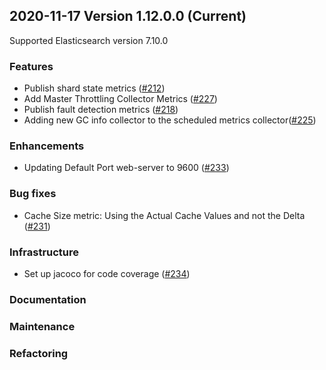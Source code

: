 ## 2020-11-17 Version 1.12.0.0 (Current)

Supported Elasticsearch version 7.10.0

### Features
* Publish shard state metrics ([#212](https://github.com/opendistro-for-elasticsearch/performance-analyzer/pull/212))
* Add Master Throttling Collector Metrics ([#227](https://github.com/opendistro-for-elasticsearch/performance-analyzer/pull/227))
* Publish fault detection metrics ([#218](https://github.com/opendistro-for-elasticsearch/performance-analyzer/pull/218))
* Adding new GC info collector to the scheduled metrics collector([#225](https://github.com/opendistro-for-elasticsearch/performance-analyzer/pull/225))

### Enhancements
* Updating Default Port web-server to 9600 ([#233](https://github.com/opendistro-for-elasticsearch/performance-analyzer/pull/233))

### Bug fixes
* Cache Size metric: Using the Actual Cache Values and not the Delta ([#231](https://github.com/opendistro-for-elasticsearch/performance-analyzer/pull/231))

### Infrastructure
* Set up jacoco for code coverage ([#234](https://github.com/opendistro-for-elasticsearch/performance-analyzer/pull/234))

### Documentation

### Maintenance

### Refactoring

